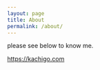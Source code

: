 ```yaml
---
layout: page
title: About
permalink: /about/
---
```




please see below to know me.

https://kachigo.com
